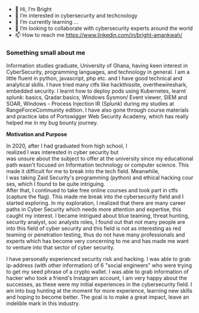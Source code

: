 - 👋 Hi, I’m Bright
- 👀 I’m interested in cybersecurity and techcnology
- 🌱 I’m currently learning ...
- 💞️ I’m looking to collaborate with cybersecurity experts around the world
- 📫 How to reach me https://www.linkedin.com/in/bright-amankwah/

### Something small about me 

Information studies graduate, University of Ghana, having keen interest in CyberSecurity, programming languages, and technology in general. I am a little fluent in python, javascript, php etc. and I have good technical and analytical skills. I have tried many ctfs like hackthissite, overthewireshark, embedded security. I learnt how to deploy pods using Kubernetes, learnt splunk: basics, Qradar:basics, Windows Sysmon/ Event viewer, SIEM and SOAR, Windows - Process Injection IR (Splunk) during my studies at RangeForceCommunity edition. I have also gone through course materials and practice labs of Portswigger Web Security Academy, which has really helped me in my bug bounty journey. 

**Motivation and Purpose**

In 2020, after I had graduated from high school, I realized I was interested in cyber security but was unsure about the subject to offer at the university since my educational path wasn't focused on Information technology or computer science. This made it difficult for me to break into the tech field. Meanwhile, I was taking Zaid Security's programming (python) and ethical hacking courses, which I found to be quite intriguing. 
After that, I continued to take free online courses and took part in ctfs (capture the flag). This made me break into the cybersecurity field and I started exploring. In my exploration, I realized that there are many career paths in Cyber Security which needs more attention and expertise, this caught my interest. I became intrigued about blue teaming, threat hunting, security analyst, soc analysts roles, I found out that not many people are into this field of cyber security and this field is not as interesting as red teaming or penetration testing, thus do not have many professionals and experts which has become very concerning to me and has made me want to venture into that sector of cyber security.    

I have personally experienced security risk and hacking. I was able to grab ip-address (with other information) of 6 "social engineers" who were trying to get my seed phrase of a crypto wallet. I was able to grab information of hacker who took a friend's Instagram account, I am very happy about the successes, as these were my initial  experiences in the cybersecurity field.
I am into bug hunting at the moment for more experience, learning new skills and hoping to become better. The goal is to make a great impact, leave an indelible mark in this industry.

<!---
onyx49/onyx49 is a ✨ special ✨ repository because its `README.md` (this file) appears on your GitHub profile.
You can click the Preview link to take a look at your changes.
--->
